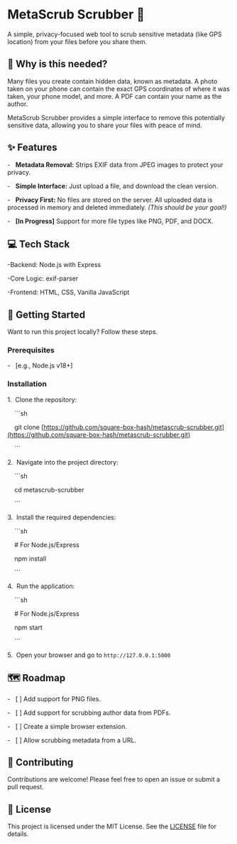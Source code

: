 # MetaScrub Scrubber 🧼



A simple, privacy-focused web tool to scrub sensitive metadata (like GPS location) from your files before you share them.



## 🤔 Why is this needed?



Many files you create contain hidden data, known as metadata. A photo taken on your phone can contain the exact GPS coordinates of where it was taken, your phone model, and more. A PDF can contain your name as the author.



MetaScrub Scrubber provides a simple interface to remove this potentially sensitive data, allowing you to share your files with peace of mind.



## ✨ Features



-   **Metadata Removal:** Strips EXIF data from JPEG images to protect your privacy.

-   **Simple Interface:** Just upload a file, and download the clean version.

-   **Privacy First:** No files are stored on the server. All uploaded data is processed in memory and deleted immediately. _(This should be your goal!)_

-   **[In Progress]** Support for more file types like PNG, PDF, and DOCX.



## 💻 Tech Stack


-Backend: Node.js with Express

-Core Logic: exif-parser

-Frontend: HTML, CSS, Vanilla JavaScript



## 🚀 Getting Started



Want to run this project locally? Follow these steps.



### Prerequisites


-   [e.g., Node.js v18+]


### Installation


1.  Clone the repository:

    ```sh

    git clone [https://github.com/square-box-hash/metascrub-scrubber.git](https://github.com/square-box-hash/metascrub-scrubber.git)

    ```

2.  Navigate into the project directory:

    ```sh

    cd metascrub-scrubber

    ```

3.  Install the required dependencies:

    ```sh

    
    # For Node.js/Express

    npm install

    ```

4.  Run the application:

    ```sh

    # For Node.js/Express

    npm start

    ```

5.  Open your browser and go to `http://127.0.0.1:5000`



## 🗺️ Roadmap



-   [ ] Add support for PNG files.

-   [ ] Add support for scrubbing author data from PDFs.

-   [ ] Create a simple browser extension.

-   [ ] Allow scrubbing metadata from a URL.



## 🤝 Contributing



Contributions are welcome! Please feel free to open an issue or submit a pull request.



## 📄 License



This project is licensed under the MIT License. See the [LICENSE](LICENSE) file for details.
